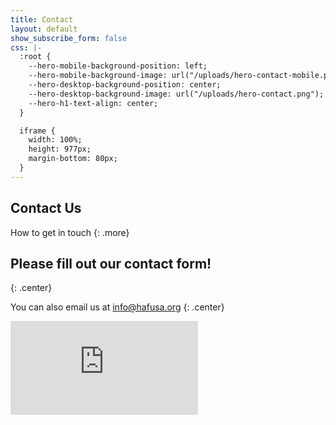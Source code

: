```yaml
---
title: Contact
layout: default
show_subscribe_form: false
css: |-
  :root {
    --hero-mobile-background-position: left;
    --hero-mobile-background-image: url("/uploads/hero-contact-mobile.png");
    --hero-desktop-background-position: center;
    --hero-desktop-background-image: url("/uploads/hero-contact.png");
    --hero-h1-text-align: center;
  }

  iframe {
    width: 100%;
    height: 977px;
    margin-bottom: 80px;
  }
---
```


<section class="hero">

# Contact Us

How to get in touch
{: .more}
</section>

## Please fill out our contact form!
{: .center}

You can also email us at [info@hafusa.org](mailto:info@hafusa.org)
{: .center}

<iframe
  src="https://docs.google.com/forms/d/e/1FAIpQLSez2my3FYBDG7iW9P_T316BzyP-ngWkMHWabPuo7NlmLy7acQ/viewform?embedded=true"
  frameborder="0"
  marginheight="0"
  marginwidth="0"
>
  Loading...
</iframe>

<section class="hero image-only" style="background-image: url('/uploads/hero-contact-footer.png')">
</section>